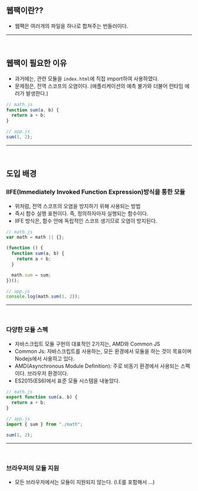 ## 웹팩이란??

- 웹팩은 여러개의 파일을 하나로 합쳐주는 번들러이다.

---

<br/>

## 웹팩이 필요한 이유

- 과거에는, 관련 모듈을 `index.html`에 직접 import하여 사용하였다.
- 문제점은, 전역 스코프의 오염이다. (애플리케이션의 예측 불가와 더불어 런타임 에러가 발생한다.)

```javascript
// math.js
function sum(a, b) {
  return a + b;
}

// app.js
sum(1, 2);
```

---

<br/>

## 도입 배경

### IIFE(Immediately Invoked Function Expression)방식을 통한 모듈

- 위처럼, 전역 스코프의 오염을 방지하기 위해 사용되는 방법
- 즉시 함수 실행 표현이다. 즉, 정의하자마자 실행되는 함수이다.
- IIFE 방식은, 함수 안에 독립적인 스코프 생기므로 오염이 방지된다.

```javascript
// math.js
var math = math || {};

(function () {
  function sum(a, b) {
    return a + b;
  }

  math.sum = sum;
})();

// app.js
console.log(math.sum(1, 2));
```

---

<br/>

### 다양한 모듈 스펙

- 자바스크립트 모듈 구현의 대표적인 2가지는, AMD와 Common JS
- Common Js: 자바스크립트를 사용하는, 모든 환경에서 모듈을 하는 것이 목표이며 Nodejs에서 사용하고 있다.
- AMD(Asynchronous Module Definition): 주로 비동기 환경에서 사용되는 스펙이다. 브라우저 환경이다.
- ES2015(ES6)에서 표준 모듈 시스템을 내놓았다.

```javascript
// math.js
export function sum(a, b) {
  return a + b;
}

// app.js
import { sum } from "./math";

sum(1, 2);
```

---

<br/>

### 브라우저의 모듈 지원

- 모든 브라우저에서는 모듈이 지원되지 않는다. (I.E를 포함해서 ...)
